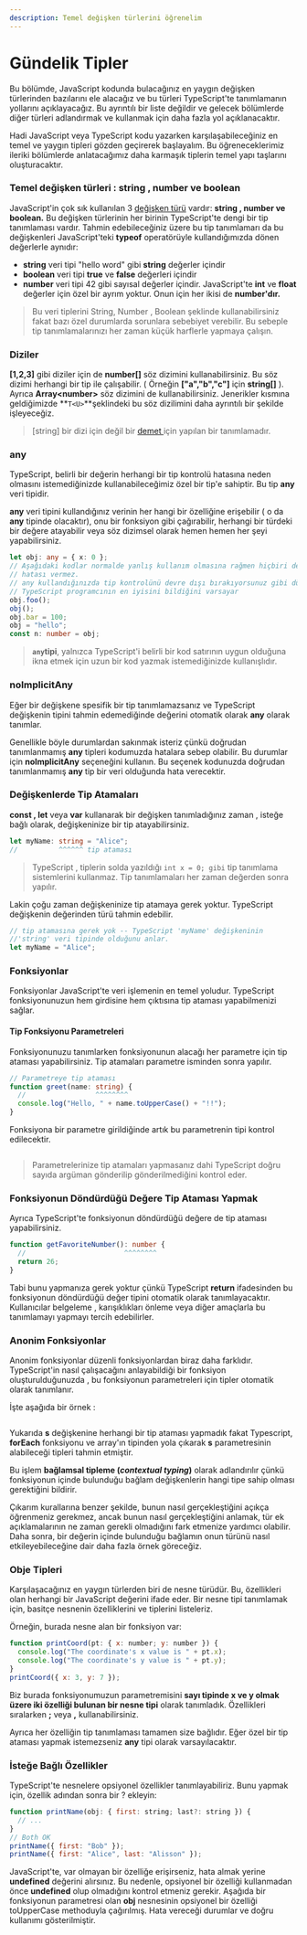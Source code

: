```yaml
---
description: Temel değişken türlerini öğrenelim
---
```


# Gündelik Tipler

Bu bölümde, JavaScript kodunda bulacağınız en yaygın değişken türlerinden bazılarını ele alacağız ve bu türleri TypeScript'te tanımlamanın yollarını açıklayacağız. Bu ayrıntılı bir liste değildir ve gelecek bölümlerde diğer türleri adlandırmak ve kullanmak için daha fazla yol açıklanacaktır.



Hadi JavaScript veya TypeScript kodu yazarken karşılaşabileceğiniz en temel ve yaygın tipleri gözden geçirerek başlayalım. Bu öğreneceklerimiz ileriki bölümlerde anlatacağımız daha karmaşık tiplerin temel yapı taşlarını oluşturacaktır.

### Temel değişken türleri : string , number ve boolean

JavaScript'in çok sık kullanılan 3 [değişken türü](https://developer.mozilla.org/en-US/docs/Glossary/Primitive) vardır: **string , number ve boolean.** Bu değişken türlerinin her birinin TypeScript'te dengi bir tip tanımlaması vardır. Tahmin edebileceğiniz üzere bu tip tanımlamarı da bu değişkenleri JavaScript'teki **typeof** operatörüyle kullandığımızda dönen değerlerle aynıdır:

* **string** veri tipi "hello word" gibi **string** değerler içindir
* **boolean** veri tipi **true** ve **false** değerleri içindir
* **number** veri tipi 42 gibi sayısal değerler içindir. JavaScript'te **int** ve **float** değerler için özel bir ayrım yoktur. Onun için her ikisi de **number'**dır**.**&#x20;

> Bu veri tiplerini String, Number , Boolean şeklinde kullanabilirsiniz fakat bazı özel durumlarda sorunlara sebebiyet verebilir. Bu sebeple tip tanımlamalarınızı her zaman küçük harflerle yapmaya çalışın.

### Diziler

**\[1,2,3]** gibi diziler için de **number\[]** söz dizimini kullanabilirsiniz. Bu söz dizimi herhangi bir tip ile çalışabilir. ( Örneğin **\["a","b","c"]** için **string\[]** ). Ayrıca **Array\<number>** söz dizimini de kullanabilirsiniz. Jenerikler kısmına geldiğimizde **`T<U>`**şeklindeki bu söz dizilimini daha ayrıntılı bir şekilde işleyeceğiz.

> \[string] bir dizi için değil bir [demet ](obje-tipleri.md#demet-veri-tipi)için yapılan bir tanımlamadır.&#x20;

### any

TypeScript, belirli bir değerin herhangi bir tip kontrolü hatasına neden olmasını istemediğinizde kullanabileceğimiz özel bir tip'e sahiptir. Bu tip **any** veri tipidir.

**any** veri tipini kullandığınız verinin her hangi bir özelliğine erişebilir ( o da **any** tipinde olacaktır), onu bir fonksiyon gibi çağırabilir, herhangi bir türdeki bir değere atayabilir veya söz dizimsel olarak hemen hemen her şeyi yapabilirsiniz.

```ts
let obj: any = { x: 0 };
// Aşağıdaki kodlar normalde yanlış kullanım olmasına rağmen hiçbiri derleyici
// hatası vermez.
// any kullandığınızda tip kontrolünü devre dışı bırakıyorsunuz gibi düşünebiliriz
// TypeScript programcının en iyisini bildiğini varsayar
obj.foo();
obj();
obj.bar = 100;
obj = "hello";
const n: number = obj;
```

> **`any`tipi**, yalnızca TypeScript'i belirli bir kod satırının uygun olduğuna ikna etmek için uzun bir kod yazmak istemediğinizde kullanışlıdır.

### noImplicitAny

Eğer bir değişkene spesifik bir tip tanımlamazsanız ve TypeScript değişkenin tipini tahmin edemediğinde değerini otomatik olarak **any** olarak tanımlar.

Genellikle böyle durumlardan sakınmak isteriz çünkü doğrudan tanımlanmamış **any** tipleri kodumuzda hatalara sebep olabilir. Bu durumlar için **noImplicitAny** seçeneğini kullanın. Bu seçenek kodunuzda doğrudan tanımlanmamış **any** tip bir veri olduğunda hata verecektir.

### Değişkenlerde Tip Atamaları

**const , let** veya **var** kullanarak bir değişken tanımladığınız zaman , isteğe bağlı olarak, değişkeninize bir tip atayabilirsiniz.

```ts
let myName: string = "Alice";
//          ^^^^^^ tip ataması
```

> TypeScript , tiplerin solda yazıldığı `int x = 0; gibi` tip tanımlama sistemlerini kullanmaz. Tip tanımlamaları her zaman değerden sonra yapılır.

Lakin çoğu zaman değişkeninize tip atamaya gerek yoktur. TypeScript değişkenin değerinden türü tahmin edebilir.

```ts
// tip atamasına gerek yok -- TypeScript 'myName' değişkeninin 
//'string' veri tipinde olduğunu anlar.
let myName = "Alice";
```

### Fonksiyonlar

Fonksiyonlar JavaScript'te veri işlemenin en temel yoludur. TypeScript fonksiyonunuzun hem girdisine hem çıktısına tip ataması yapabilmenizi sağlar.

#### Tip Fonksiyonu Parametreleri

Fonksiyonunuzu tanımlarken fonksiyonunun alacağı her parametre için tip ataması yapabilirsiniz. Tip atamaları parametre isminden sonra yapılır.

```ts
// Parametreye tip ataması
function greet(name: string) {
  //                 ^^^^^^^^
  console.log("Hello, " + name.toUpperCase() + "!!");
}
```

Fonksiyona bir parametre girildiğinde artık bu parametrenin tipi kontrol edilecektir.

<figure><img src=".gitbook/assets/aaa.png" alt=""><figcaption></figcaption></figure>

> Parametrelerinize tip atamaları yapmasanız dahi TypeScript doğru sayıda argüman gönderilip gönderilmediğini kontrol eder.

### Fonksiyonun Döndürdüğü Değere Tip Ataması Yapmak

Ayrıca TypeScript'te fonksiyonun döndürdüğü değere de tip ataması yapabilirsiniz.

```ts
function getFavoriteNumber(): number {
  //                        ^^^^^^^^
  return 26;
}
```

Tabi bunu yapmanıza gerek yoktur çünkü TypeScript **return** ifadesinden bu fonksiyonun döndürdüğü değer tipini otomatik olarak tanımlayacaktır. Kullanıcılar belgeleme , karışıklıkları önleme veya diğer amaçlarla bu tanımlamayı yapmayı tercih edebilirler.

### Anonim Fonksiyonlar

Anonim fonksiyonlar düzenli fonksiyonlardan biraz daha farklıdır. TypeScript'in nasıl çalışacağını anlayabildiği bir fonksiyon oluşturulduğunuzda , bu fonksiyonun parametreleri için tipler otomatik olarak tanımlanır.

İşte aşağıda bir örnek :&#x20;

<figure><img src=".gitbook/assets/Ekran görüntüsü 2022-12-12 022816 (1).png" alt=""><figcaption></figcaption></figure>

Yukarıda **s** değişkenine herhangi bir tip ataması yapmadık fakat Typescript, **forEach** fonksiyonu ve array'ın tipinden yola çıkarak **s** parametresinin alabileceği tipleri tahmin etmiştir.

Bu işlem **bağlamsal tipleme (**_**contextual typing**_**)** olarak adlandırılır çünkü fonksiyonun içinde bulunduğu bağlam değişkenlerin hangi tipe sahip olması gerektiğini bildirir.

Çıkarım kurallarına benzer şekilde, bunun nasıl gerçekleştiğini açıkça öğrenmeniz gerekmez, ancak bunun nasıl gerçekleştiğini anlamak, tür ek açıklamalarının ne zaman gerekli olmadığını fark etmenize yardımcı olabilir. Daha sonra, bir değerin içinde bulunduğu bağlamın onun türünü nasıl etkileyebileceğine dair daha fazla örnek göreceğiz.

### Obje Tipleri <a href="#object-types" id="object-types"></a>

Karşılaşacağınız en yaygın türlerden biri de nesne türüdür. Bu, özellikleri olan herhangi bir JavaScript değerini ifade eder. Bir nesne tipi tanımlamak için, basitçe nesnenin özelliklerini ve tiplerini listeleriz.

Örneğin, burada nesne alan bir fonksiyon var:

```javascript
function printCoord(pt: { x: number; y: number }) {
  console.log("The coordinate's x value is " + pt.x);
  console.log("The coordinate's y value is " + pt.y);
}
printCoord({ x: 3, y: 7 });
```

Biz burada fonksiyonumuzun parametremisini **sayı tipinde x ve y olmak üzere iki özelliği bulunan bir nesne tipi** olarak tanımladık. Özellikleri sıralarken **;** veya **,** kullanabilirsiniz.

Ayrıca her özelliğin tip tanımlaması tamamen size bağlıdır. Eğer özel bir tip ataması yapmak istemezseniz **any** tipi olarak varsayılacaktır.

### İsteğe Bağlı Özellikler

TypeScript'te nesnelere opsiyonel özellikler tanımlayabiliriz. Bunu yapmak için, özellik adından sonra bir ? ekleyin:

```javascript
function printName(obj: { first: string; last?: string }) {
  // ...
}
// Both OK
printName({ first: "Bob" });
printName({ first: "Alice", last: "Alisson" });
```

JavaScript'te, var olmayan bir özelliğe erişirseniz, hata almak yerine **undefined** değerini alırsınız. Bu nedenle, opsiyonel bir özelliği kullanmadan önce **undefined** olup olmadığını kontrol etmeniz gerekir. Aşağıda bir fonksiyonun parametresi olan **obj** nesnesinin opsiyonel bir özelliği toUpperCase methoduyla çağırılmış. Hata vereceği durumlar ve doğru kullanımı gösterilmiştir.

<figure><img src=".gitbook/assets/1.png" alt=""><figcaption></figcaption></figure>



